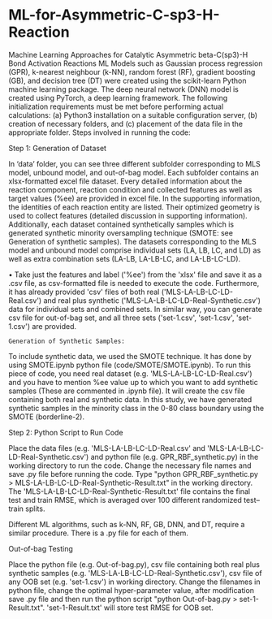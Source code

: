 # ML-for-Asymmetric-C-sp3-H-Reaction
Machine Learning Approaches for Catalytic Asymmetric beta-C(sp3)-H Bond Activation Reactions
ML Models such as Gaussian process regression (GPR), k-nearest neighbour (k-NN), random forest (RF), gradient boosting (GB), and decision tree (DT) were created using the scikit-learn Python machine learning package. The deep neural network (DNN) model is created using PyTorch, a deep learning framework. The following initialization requirements must be met before performing actual calculations: (a) Python3 installation on a suitable configuration server, (b) creation of necessary folders, and (c) placement of the data file in the appropriate folder. Steps involved in running the code:

   Step 1: Generation of Dataset 

In ‘data’ folder, you can see three different subfolder corresponding to MLS model, unbound model, and out-of-bag model. Each subfolder contains an xlsx-formatted excel file dataset. Every detailed information about the reaction component, reaction condition and collected features as well as target values (%ee) are provided in excel file. In the supporting information, the identities of each reaction entity are listed. Their optimized geometry is used to collect features (detailed discussion in supporting information). Additionally, each dataset contained synthetically samples which is generated synthetic minority oversampling technique (SMOTE: see Generation of synthetic samples). The datasets corresponding to the MLS model and unbound model comprise individual sets (LA, LB, LC, and LD) as well as extra combination sets (LA-LB, LA-LB-LC, and LA-LB-LC-LD). 

• Take just the features and label ('%ee') from the 'xlsx' file and save it as a .csv file, as csv-formatted file is needed to execute the code. Furthermore, it has already provided 'csv' files of both real ('MLS-LA-LB-LC-LD-Real.csv') and real plus synthetic ('MLS-LA-LB-LC-LD-Real-Synthetic.csv') data for individual sets and combined sets. In similar way, you can generate csv file for out-of-bag set, and all three sets ('set-1.csv', 'set-1.csv', 'set-1.csv') are provided.

    Generation of Synthetic Samples:
          
To include synthetic data, we used the SMOTE technique. It has done by using SMOTE.ipynb python file (code/SMOTE/SMOTE.ipynb).  To run this piece of code, you need real dataset (e.g. 'MLS-LA-LB-LC-LD-Real.csv') and you have to mention %ee value up to which you want to add synthetic samples (These are commented in .ipynb file). It will create the csv file containing both real and synthetic data. In this study, we have generated synthetic samples in the minority class in the 0-80 class boundary using the SMOTE (borderline-2).

   Step 2: Python Script to Run Code

Place the data files (e.g. 'MLS-LA-LB-LC-LD-Real.csv' and 'MLS-LA-LB-LC-LD-Real-Synthetic.csv') and python file (e.g. GPR_RBF_synthetic.py) in the working directory to run the code. Change the necessary file names and save .py file before running the code. Type "python GPR_RBF_synthetic.py > MLS-LA-LB-LC-LD-Real-Synthetic-Result.txt" in the working directory. The 'MLS-LA-LB-LC-LD-Real-Synthetic-Result.txt' file contains the final test and train RMSE, which is averaged over 100 different randomized test–train splits.

Different ML algorithms, such as k-NN, RF, GB, DNN, and DT, require a similar procedure. There is a .py file for each of them.

Out-of-bag Testing

Place the python file (e.g. Out-of-bag.py), csv file containing both real plus synthetic samples (e.g. 'MLS-LA-LB-LC-LD-Real-Synthetic.csv'), csv file of any OOB set (e.g. 'set-1.csv') in working directory. Change the filenames in python file, change the optimal hyper-parameter value, after modification save .py file and then run the python script "python Out-of-bag.py > set-1-Result.txt". 'set-1-Result.txt' will store test RMSE for OOB set.

